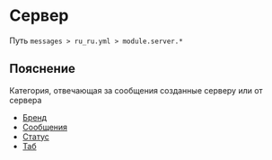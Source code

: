 # Сервер
Путь `messages > ru_ru.yml > module.server.*`

## Пояснение
Категория, отвечающая за сообщения созданные серверу или от сервера
- [Бренд](/en/messages/ru_ru/module/server/brand/)
- [Сообщения](/en/messages/ru_ru/module/server/message/)
- [Статус](/en/messages/ru_ru/module/server/status/)
- [Таб](/en/messages/ru_ru/module/server/tab/)